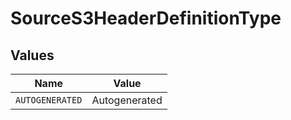 # SourceS3HeaderDefinitionType


## Values

| Name            | Value           |
| --------------- | --------------- |
| `AUTOGENERATED` | Autogenerated   |